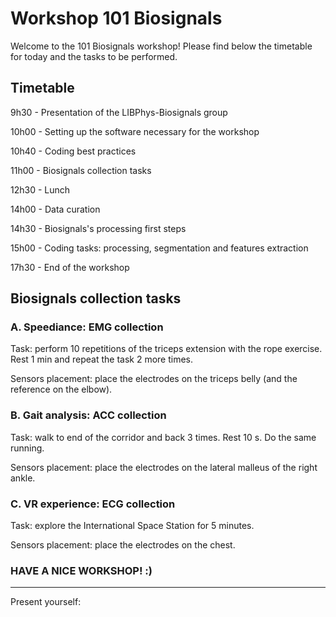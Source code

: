 # Workshop 101 Biosignals

Welcome to the 101 Biosignals workshop! Please find below the timetable for today and the tasks to be performed.

## Timetable

9h30 - Presentation of the LIBPhys-Biosignals group

10h00 - Setting up the software necessary for the workshop

10h40 - Coding best practices

11h00 - Biosignals collection tasks

12h30 - Lunch

14h00 - Data curation

14h30 - Biosignals's processing first steps

15h00 - Coding tasks: processing, segmentation and features extraction

17h30 - End of the workshop


## Biosignals collection tasks

### A. Speediance: EMG collection

Task: perform 10 repetitions of the triceps extension with the rope exercise. Rest 1 min and repeat the task 2 more times.

Sensors placement: place the electrodes on the triceps belly (and the reference on the elbow).



### B. Gait analysis: ACC collection

Task: walk to end of the corridor and back 3 times. Rest 10 s. Do the same running.

Sensors placement: place the electrodes on the lateral malleus of the right ankle.



### C. VR experience: ECG collection

Task: explore the International Space Station for 5 minutes.

Sensors placement: place the electrodes on the chest.


### HAVE A NICE WORKSHOP! :) 

-------------------------------------------------------------------------------------------------------
Present yourself:
